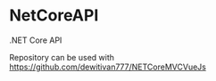 # NetCoreAPI
.NET Core API

Repository can be used with https://github.com/dewitivan777/NETCoreMVCVueJs

